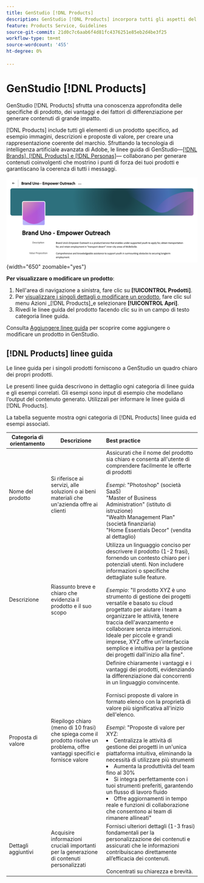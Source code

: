 ```yaml
---
title: GenStudio [!DNL Products]
description: GenStudio [!DNL Products] incorpora tutti gli aspetti del prodotto (immagini, descrizioni e proposte di valore) per creare contenuti rilevanti che evidenziano i punti di forza del prodotto e mantengono la coerenza nella messaggistica del prodotto.
feature: Products Service, Guidelines
source-git-commit: 21d0c7c6aab6f4d81fc4376251e85eb2d4be3f25
workflow-type: tm+mt
source-wordcount: '455'
ht-degree: 0%

---
```



# GenStudio [!DNL Products]

GenStudio [!DNL Products] sfrutta una conoscenza approfondita delle specifiche di prodotto, dei vantaggi e dei fattori di differenziazione per generare contenuti di grande impatto.

[!DNL Products] include tutti gli elementi di un prodotto specifico, ad esempio immagini, descrizioni e proposte di valore, per creare una rappresentazione coerente del marchio. Sfruttando la tecnologia di intelligenza artificiale avanzata di Adobe, le linee guida di GenStudio—[[!DNL Brands], [!DNL Products] e [!DNL Personas]](/help/user-guide/guidelines/overview.md)— collaborano per generare contenuti coinvolgenti che mostrino i punti di forza dei tuoi prodotti e garantiscano la coerenza di tutti i messaggi.

![[!DNL Products] linee guida in GenStudio](/help/assets/products-guidelines.png){width="650" zoomable="yes"}

**Per visualizzare o modificare un prodotto**:

1. Nell&#39;area di navigazione a sinistra, fare clic su **[!UICONTROL Prodotti]**.
1. Per [visualizzare i singoli dettagli o modificare un prodotto](add-guidelines.md#manage-products), fare clic sul menu Azioni _[!DNL Products]_e selezionare **[!UICONTROL Apri]**.
1. Rivedi le linee guida del prodotto facendo clic su in un campo di testo categoria linee guida.

Consulta [Aggiungere linee guida](add-guidelines.md) per scoprire come aggiungere o modificare un prodotto in GenStudio.

## [!DNL Products] linee guida

Le linee guida per i singoli prodotti forniscono a GenStudio un quadro chiaro dei propri prodotti.

Le presenti linee guida descrivono in dettaglio ogni categoria di linee guida e gli esempi correlati. Gli esempi sono input di esempio che modellano l’output del contenuto generato. Utilizzali per informare le linee guida di [!DNL Products].

La tabella seguente mostra ogni categoria di [!DNL Products] linee guida ed esempi associati.

| Categoria di orientamento | Descrizione | Best practice |
| ------------------| ----------------| :---------- |
| Nome del prodotto | Si riferisce ai servizi, alle soluzioni o ai beni materiali che un&#39;azienda offre ai clienti | Assicurati che il nome del prodotto sia chiaro e consenta all&#39;utente di comprendere facilmente le offerte di prodotti <br><br>_Esempi_: &quot;Photoshop&quot; (società SaaS)<br>&quot;Master of Business Administration&quot; (istituto di istruzione)<br>&quot;Wealth Management Plan&quot; (società finanziaria)<br>&quot;Home Essentials Decor&quot; (vendita al dettaglio) |
| Descrizione | Riassunto breve e chiaro che evidenzia il prodotto e il suo scopo | Utilizza un linguaggio conciso per descrivere il prodotto (1-2 frasi), fornendo un contesto chiaro per i potenziali utenti. Non includere informazioni o specifiche dettagliate sulle feature.<br><br>_Esempio_: &quot;Il prodotto XYZ è uno strumento di gestione dei progetti versatile e basato su cloud progettato per aiutare i team a organizzare le attività, tenere traccia dell&#39;avanzamento e collaborare senza interruzioni. Ideale per piccole e grandi imprese, XYZ offre un&#39;interfaccia semplice e intuitiva per la gestione dei progetti dall&#39;inizio alla fine&quot;. |
| Proposta di valore | Riepilogo chiaro (meno di 10 frasi) che spiega come il prodotto risolve un problema, offre vantaggi specifici e fornisce valore | Definire chiaramente i vantaggi e i vantaggi dei prodotti, evidenziando la differenziazione dai concorrenti in un linguaggio convincente.<br><br>Fornisci proposte di valore in formato elenco con la proprietà di valore più significativa all&#39;inizio dell&#39;elenco.<br><br>_Esempi_: &quot;Proposte di valore per XYZ:<br><li>Centralizza le attività di gestione dei progetti in un&#39;unica piattaforma intuitiva, eliminando la necessità di utilizzare più strumenti</li><li>Aumenta la produttività del team fino al 30%</li><li>Si integra perfettamente con i tuoi strumenti preferiti, garantendo un flusso di lavoro fluido</li><li>Offre aggiornamenti in tempo reale e funzioni di collaborazione che consentono ai team di rimanere allineati&quot;</li> |
| Dettagli aggiuntivi | Acquisire informazioni cruciali importanti per la generazione di contenuti personalizzati | Fornisci ulteriori dettagli (1-3 frasi) fondamentali per la personalizzazione dei contenuti e assicurati che le informazioni contribuiscano direttamente all’efficacia dei contenuti.<br><br>Concentrati su chiarezza e brevità. |
